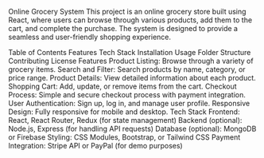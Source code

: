 Online Grocery System
This project is an online grocery store built using React, where users can browse through various products, add them to the cart, and complete the purchase. The system is designed to provide a seamless and user-friendly shopping experience.

Table of Contents
Features
Tech Stack
Installation
Usage
Folder Structure
Contributing
License
Features
Product Listing: Browse through a variety of grocery items.
Search and Filter: Search products by name, category, or price range.
Product Details: View detailed information about each product.
Shopping Cart: Add, update, or remove items from the cart.
Checkout Process: Simple and secure checkout process with payment integration.
User Authentication: Sign up, log in, and manage user profile.
Responsive Design: Fully responsive for mobile and desktop.
Tech Stack
Frontend: React, React Router, Redux (for state management)
Backend (optional): Node.js, Express (for handling API requests)
Database (optional): MongoDB or Firebase
Styling: CSS Modules, Bootstrap, or Tailwind CSS
Payment Integration: Stripe API or PayPal (for demo purposes)
